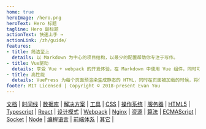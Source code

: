 ```yaml
---
home: true
heroImage: /hero.png
heroText: Hero 标题
tagline: Hero 副标题
actionText: 快速上手 →
actionLink: /zh/guide/
features:
- title: 简洁至上
  details: 以 Markdown 为中心的项目结构，以最少的配置帮助你专注于写作。
- title: Vue驱动
  details: 享受 Vue + webpack 的开发体验，在 Markdown 中使用 Vue 组件，同时可以使用 Vue 来开发自定义主题。
- title: 高性能
  details: VuePress 为每个页面预渲染生成静态的 HTML，同时在页面被加载的时候，将作为 SPA 运行。
footer: MIT Licensed | Copyright © 2018-present Evan You
---
```

[文档](/docs) | [时间线](/timeline) | [数据库](/database) | [解决方案](/solution) | [工具](/tools) | [CSS](/css) | [操作系统](/system) | [服务器](/server) | [HTML5](/html5) | [Typescript](/typescript) | [React](/react) | [设计模式](/designPattern) | [Webpack](/webpack) | [Nginx](/nginx) | [资源](/resources) | [算法](/algorithm) | [ECMAScript](/ecma) | [Socket](/socket) | [Node](/node) | [编程语言](/programmingLanguage) | [前端体系](/frontend) | [其它](/other) | 